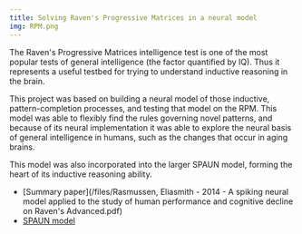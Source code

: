 ```yaml
---
title: Solving Raven's Progressive Matrices in a neural model
img: RPM.png
---
```


The Raven's Progressive Matrices intelligence test is one of the most popular tests of general intelligence (the factor quantified by IQ).  Thus it represents a useful testbed for trying to understand inductive reasoning in the brain.

This project was based on building a neural model of those inductive, pattern-completion processes, and testing that model on the RPM.  This model was able to flexibly find the rules governing novel patterns, and because of its neural implementation it was able to explore the neural basis of general intelligence in humans, such as the changes that occur in aging brains.

This model was also incorporated into the larger SPAUN model, forming the heart of its inductive reasoning ability.

* [Summary paper](/files/Rasmussen, Eliasmith - 2014 - A spiking neural model applied to the study of human performance and cognitive decline on Raven's Advanced.pdf)
* [SPAUN model](http://compneuro.uwaterloo.ca/files/publications/eliasmith.2012.pdf)
